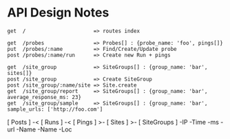 API Design Notes
================

```
get  /                      => routes index

get  /probes                => Probes[] : {probe_name: 'foo', pings[]}
put  /probes/:name          => Find/Create/Update probe
post /probes/:name/run      => Create new Run + pings

get  /site_group            => SiteGroups[] : {group_name: 'bar', sites[]}
post /site_group            => Create SiteGroup
post /site_group/:name/site => Site.create
get  /site_group/report     => SiteGroups[] : {group_name: 'bar', average_response_ms: 23}
get  /site_group/sample     => SiteGroups[] : {group_name: 'bar', sample_urls: ['http://foo.com']
```


[ Posts ] -< [ Runs ] -< [ Pings ] >- [ Sites ] >- [ SiteGroups ]
  -IP          -Time       -ms          -url         -Name
  -Name
  -Loc
